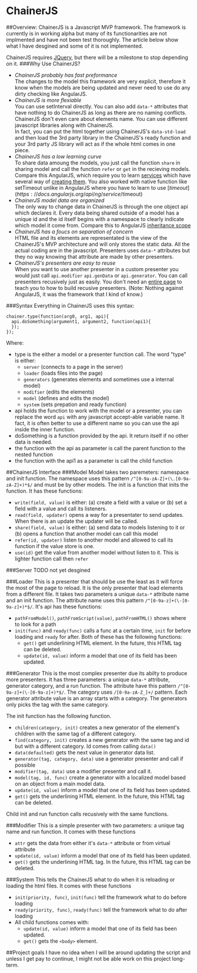 # ChainerJS
##Overview:
ChainerJS is a Javascript MVP framework. The framework is currently is in working alpha but many of its functionarities are not implmented and have not been test thoroughly. The article below show what I have desgined and some of it is not implemented.

ChainerJS requires [JQuery](https://jquery.com/), but there will be a milestone to stop depending on it.
###Why Use ChainerJS?
* *ChainerJS probably has fast preformance*  
  The changes to the model this framework are very explicit, therefore it know when the models are being updated and never need to use do any dirty checking like AngularJS.
* *ChainerJS is more flexiable*  
  You can use setInterval directly. You can also add `data-*` attributes that have nothing to do ChainerJS as long as there are no naming conflicts. ChainerJS don't even care about elements name. You can use different javascript libraries along with ChainerJS.  
  In fact, you can put the html together using ChainerJS's `data-std-load` and then load the 3rd party library in the ChainerJS's ready function and your 3rd party JS library will act as if the whole html comes in one piece.
* *ChainerJS has a low learning curve*  
  To share data amoung the models, you just call the function `share` in sharing model and call the function `refer` or `get` in the recieving models. Compare this AngularJS, which require you to learn [services](https://docs.angularjs.org/guide/services) which have several way of [creating them](http://stackoverflow.com/questions/15666048/angularjs-service-vs-provider-vs-factory#15666049). You also worked with native function like setTimeout unlike in AngularJS where you have to learn to use [$timeout](https://docs.angularjs.org/api/ng/service/$timeout)
* *ChainerJS model data are organized*  
  The only way to change data in ChainerJS is through the one object api which declares it. Every data being shared outside of a model has a unique id and the id itself begins with a namespace to clearly indicate which model it come from. Compare this to AngularJS [inheritance scope](https://medium.com/@mnemon1ck/why-you-should-not-use-angularjs-1df5ddf6fc99#c14d)
* *ChainerJS has a foucs on separation of concern*  
  HTML file and its elements are representated is the view of the ChainerJS's MVP architecture and will only stores the static data. All the actual coding are in the javascript. Presenters uses `data-*` attributes but they no way knowing that attribute are made by other presenters. 
* *ChainerJS's presenters are easy to reuse*  
  When you want to use another presenter in a custom presenter you would just call `api.modifier` `api.genData` or `api.generator`. You can call presenters recusively just as easily. You don't need an [entire page](http://sporto.github.io/blog/2013/06/24/nested-recursive-directives-in-angular/) to teach you to how to build recusive presenters.
(Note: Nothing against AngularJS, it was the framework that I kind of know.)

###Syntax
Everything in ChainerJS uses this syntax:
~~~
chainer.type(function(arg0, arg1, api){
  api.doSomething(argument1, argument2, function(api1){
  });
});
~~~
Where:
* type is the either a model or a presenter function call. The word "type" is either:
  * `server` (connects to a page in the server)
  * `loader` (loads files into the page)
  * `generators` (generates elements and sometimes use a internal model)
  * `modifier` (edits the elements)
  * `model` (defines and edits the model)
  * `system` (sets prepation and ready function)
* api holds the function to work with the model or a presenter, you can replace the word `api` with any javascript accept-able variable name. It fact, it is often better to use a different name so you can use the api inside the inner function.
* doSomething is a function provided by the api. It return itself if no other data is needed.
* the function with the api as parameter is call the parent function to the nested function
* the function with the api1 as a parameter is call the child function 

##ChainerJS Interface
###Model
Model takes two paremeters: namespace and init function. The namespace uses this pattern `/^[0-9a-zA-Z]+(\.[0-9a-zA-Z]+)*$/` and must be by other models. The init is a function that inits the function. It has these functions:
* `write(field, value)` is either: (a) create a field with a value or (b) set a field with a value and call its listeners.
* `read(field, updater)` opens a way for a presentater to send updates. When there is an update the updater will be called.
* `share(field, value)` is either: (a) send data to models listening to it or (b) opens a function that another model can call this model
* `refer(id, updater)` listen to another model and allowed to call its function if the value store is one.
* `use(id)` get the value from another model without listen to it. This is lighter function call then `refer`

###Server
TODO not yet desgined

###Loader
This is a presenter that should be use the least as it will force the most of the page to reload. It is the only presenter that load elements from a different file. It takes two parameters a unique `data-*` attribute name and an init function. The attribute name uses this pattern `/^[0-9a-z]+(\-[0-9a-z]+)*$/`. It's api has these functions:
* `pathFromModel()`, `pathFromScript(value)`, `pathFromHTML()` shows where to look for a path
* `init(func)` and `ready(func)`  calls a func at a certain time, `init` for before loading and `ready` for after. Both of these has the following functions:
  * `get()` get underlining HTML element. In the future, this HTML tag can be deleted.
  * `update(id, value)` inform a model that one of its field has been updated.

###Generator
This is the most complex presenter due its abilty to produce more presenters. It has three parameters: a unique `data-*` attribute, generator category, and a run function. The attribute have this pattern `/^[0-9a-z]+(\-[0-9a-z]+)*$/`. The category uses `/[0-9a-zA-Z_]+/` pattern. Each generator attribute value is an array starts with a category. The generators only picks the tag with the same category.

The init function has the following function.
* `children(category, init)` creates a new generator of the element's children with the same tag of a different category.
* `find(category, init)` creates a new generator with the same tag and id but with a different category. Id comes from calling `data()`
* `data(defaulted)` gets the next value in generator data list.
* `generator(tag, category, data)` use a generator presenter and call if possible
* `modifier(tag, data)` use a modifier presenter and call it.
* `model(tag, id, func)` create a generator with a localized model based on an object from a main model data.
* `update(id, value)` inform a model that one of its field has been updated.
* `get()` gets the underlining HTML element. In the future, this HTML tag can be deleted.

Child init and run function calls recusively with the same functions.

###Modifier
This is a simple presenter with two parameters: a unique tag name and run function. It comes with these functions
* `attr` gets the data from either it's `data-*` attribute or from virtual attribute
* `update(id, value)` inform a model that one of its field has been updated.
* `get()` gets the underlining HTML tag. In the future, this HTML tag can be deleted.

###System
This tells the ChainerJS what to do when it is reloading or loading the html files. It comes with these functions
* `init(priority, func)`, `init(func)` tell the framework what to do before loading
* `ready(priority, func)`, `ready(func)` tell the framework what to do after loading
* All child functions comes with:
  * `update(id, value)` inform a model that one of its field has been updated.
  * `get()` gets the `<body>` element.

##Project goals
I have no idea when I will be around updating the script and unless I get pay to continue, I might not be able work on this project long-term.

